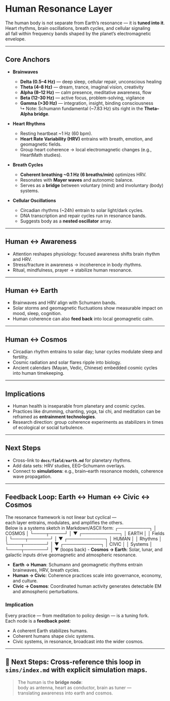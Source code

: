 # Human Resonance Layer

The human body is not separate from Earth’s resonance — it is **tuned into it**.  
Heart rhythms, brain oscillations, breath cycles, and cellular signaling  
all fall within frequency bands shaped by the planet’s electromagnetic envelope.

---

## Core Anchors

- **Brainwaves**  
  - **Delta (0.5–4 Hz)** — deep sleep, cellular repair, unconscious healing  
  - **Theta (4–8 Hz)** — dream, trance, imaginal vision, creativity  
  - **Alpha (8–12 Hz)** — calm presence, meditative awareness, flow  
  - **Beta (12–30 Hz)** — active focus, problem-solving, vigilance  
  - **Gamma (>30 Hz)** — integration, insight, binding consciousness  
  ↳ Note: Schumann fundamental (~7.83 Hz) sits right in the **Theta–Alpha bridge**.

- **Heart Rhythms**  
  - Resting heartbeat ~1 Hz (60 bpm).  
  - **Heart Rate Variability (HRV)** entrains with breath, emotion, and geomagnetic fields.  
  - Group heart coherence → local electromagnetic changes (e.g., HeartMath studies).

- **Breath Cycles**  
  - **Coherent breathing ~0.1 Hz (6 breaths/min)** optimizes HRV.  
  - Resonates with **Mayer waves** and autonomic balance.  
  - Serves as a **bridge** between voluntary (mind) and involuntary (body) systems.

- **Cellular Oscillations**  
  - Circadian rhythms (~24h) entrain to solar light/dark cycles.  
  - DNA transcription and repair cycles run in resonance bands.  
  - Suggests body as a **nested oscillator** array.

---

## Human ↔ Awareness

- Attention reshapes physiology: focused awareness shifts brain rhythm and HRV.  
- Stress/fracture in awareness → incoherence in body rhythms.  
- Ritual, mindfulness, prayer → stabilize human resonance.

---

## Human ↔ Earth

- Brainwaves and HRV align with Schumann bands.  
- Solar storms and geomagnetic fluctuations show measurable impact on mood, sleep, cognition.  
- Human coherence can also **feed back** into local geomagnetic calm.

---

## Human ↔ Cosmos

- Circadian rhythm entrains to solar day; lunar cycles modulate sleep and fertility.  
- Cosmic radiation and solar flares ripple into biology.  
- Ancient calendars (Mayan, Vedic, Chinese) embedded cosmic cycles into human timekeeping.  

---

## Implications

- Human health is inseparable from planetary and cosmic cycles.  
- Practices like drumming, chanting, yoga, tai chi, and meditation can be reframed as **entrainment technologies**.  
- Research direction: group coherence experiments as stabilizers in times of ecological or social turbulence.

---

## Next Steps

- Cross-link to **`docs/field/earth.md`** for planetary rhythms.  
- Add data sets: HRV studies, EEG–Schumann overlays.  
- Connect to **simulations**: e.g., brain–earth resonance models, coherence wave propagation.  
---

## Feedback Loop: Earth ↔ Human ↔ Civic ↔ Cosmos

The resonance framework is not linear but cyclical —  
each layer entrains, modulates, and amplifies the others.  
Below is a systems sketch in Markdown/ASCII form:
      ┌──────────┐
      │  COSMOS  │
      └────┬─────┘
           │
           ▼
    ┌────────────┐
    │   EARTH    │
    │  Fields    │
    └────┬───────┘
         │
         ▼
    ┌────────────┐
    │   HUMAN    │
    │  Rhythms   │
    └────┬───────┘
         │
         ▼
    ┌────────────┐
    │   CIVIC    │
    │  Systems   │
    └────┬───────┘
         │
         ▼
      (loops back)
      - **Cosmos → Earth**: Solar, lunar, and galactic inputs drive geomagnetic and atmospheric resonance.  
- **Earth → Human**: Schumann and geomagnetic rhythms entrain brainwaves, HRV, breath cycles.  
- **Human → Civic**: Coherence practices scale into governance, economy, and culture.  
- **Civic → Cosmos**: Coordinated human activity generates detectable EM and atmospheric perturbations.  

### Implication
Every practice — from meditation to policy design — is a tuning fork.  
Each node is a **feedback point**:  
- A coherent Earth stabilizes humans.  
- Coherent humans shape civic systems.  
- Civic systems, in resonance, broadcast into the wider cosmos.  

---

📎 Next Steps: Cross-reference this loop in `sims/index.md` with explicit simulation maps.
---

> The human is the **bridge node**:  
> body as antenna, heart as conductor, brain as tuner —  
> translating awareness into earth and cosmos.
